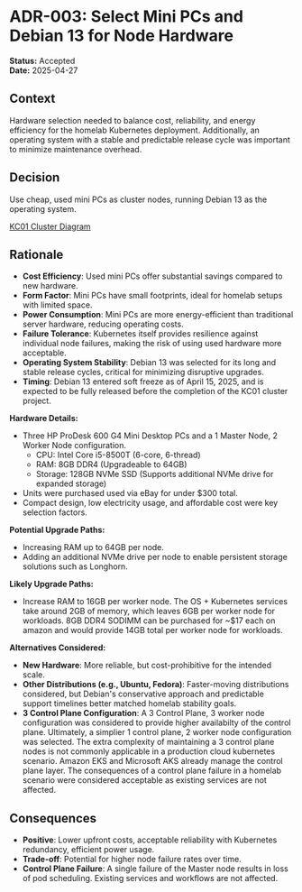 # ADR-003: Select Mini PCs and Debian 13 for Node Hardware

**Status:** Accepted  
**Date:** 2025-04-27

## Context

Hardware selection needed to balance cost, reliability, and energy efficiency for the homelab Kubernetes deployment. Additionally, an operating system with a stable and predictable release cycle was important to minimize maintenance overhead.

## Decision

Use cheap, used mini PCs as cluster nodes, running Debian 13 as the operating system.

[KC01 Cluster Diagram](./diagrams/0003_cluster_diagram.png)

## Rationale

- **Cost Efficiency**: Used mini PCs offer substantial savings compared to new hardware.
- **Form Factor**: Mini PCs have small footprints, ideal for homelab setups with limited space.
- **Power Consumption**: Mini PCs are more energy-efficient than traditional server hardware, reducing operating costs.
- **Failure Tolerance**: Kubernetes itself provides resilience against individual node failures, making the risk of using used hardware more acceptable.
- **Operating System Stability**: Debian 13 was selected for its long and stable release cycles, critical for minimizing disruptive upgrades.
- **Timing**: Debian 13 entered soft freeze as of April 15, 2025, and is expected to be fully released before the completion of the KC01 cluster project.

**Hardware Details:**
- Three HP ProDesk 600 G4 Mini Desktop PCs and a 1 Master Node, 2 Worker Node configuration.
  - CPU: Intel Core i5-8500T (6-core, 6-thread)
  - RAM: 8GB DDR4 (Upgradeable to 64GB)
  - Storage: 128GB NVMe SSD (Supports additional NVMe drive for expanded storage)
- Units were purchased used via eBay for under $300 total.
- Compact design, low electricity usage, and affordable cost were key selection factors.

**Potential Upgrade Paths:**
- Increasing RAM up to 64GB per node.
- Adding an additional NVMe drive per node to enable persistent storage solutions such as Longhorn.

**Likely Upgrade Paths:**
- Increase RAM to 16GB per worker node. The OS + Kubernetes services take around 2GB of memory, which leaves 6GB per worker node for workloads. 8GB DDR4 SODIMM can be purchased for ~$17 each on amazon and would provide 14GB total per worker node for workloads. 

**Alternatives Considered:**
- **New Hardware**: More reliable, but cost-prohibitive for the intended scale.
- **Other Distributions (e.g., Ubuntu, Fedora)**: Faster-moving distributions considered, but Debian's conservative approach and predictable support timelines better matched homelab stability goals.
- **3 Control Plane Configuration**: A 3 Control Plane, 3 worker node configuration was considered to provide higher availabilty of the control plane. Ultimately, a simplier 1 control plane, 2 worker node configuration was selected. The extra complexity of maintaining a 3 control plane nodes is not commonly applicable in a production cloud kubernetes scenario. Amazon EKS and Microsoft AKS already manage the control plane layer. The consequences of a control plane failure in a homelab scenario were considered acceptable as existing services are not affected.

## Consequences
- **Positive**: Lower upfront costs, acceptable reliability with Kubernetes redundancy, efficient power usage.
- **Trade-off**: Potential for higher node failure rates over time.
- **Control Plane Failure**: A single failure of the Master node results in loss of pod scheduling. Existing services and workflows are not affected.
